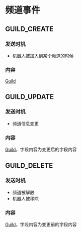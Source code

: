# 频道事件

## GUILD_CREATE

### 发送时机
- 机器人被加入到某个频道的时候

### 内容
[Guild](../openapi/guild/model.md#guild)

## GUILD_UPDATE

### 发送时机
- 频道信息变更 

### 内容
[Guild](../openapi/guild/model.md#guild)，字段内容为变更后的字段内容

## GUILD_DELETE

### 发送时机
- 频道被解散
- 机器人被移除

### 内容
[Guild](../openapi/guild/model.md#guild)，字段内容为变更前的字段内容